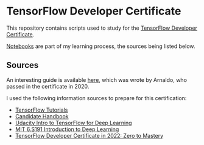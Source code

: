 # TensorFlow Developer Certificate

This repository contains scripts used to study for the [TensorFlow Developer Certificate](https://www.tensorflow.org/certificate).

[Notebooks](./Notebooks) are part of my learning process, the sources being listed below.

## Sources

An interesting guide is available [here](https://medium.com/@arnaldog12/como-eu-passei-na-certifica%C3%A7%C3%A3o-tensorflow-do-google-677bd95d9e75), which was wrote by Arnaldo, who passed in the certificate in 2020.

 I used the following information sources to prepare for this certification:
 
 - [TensorFlow Tutorials](https://www.tensorflow.org/tutorials)
 - [Candidate Handbook](https://www.tensorflow.org/extras/cert/TF_Certificate_Candidate_Handbook.pdf)
 - [Udacity Intro to TensorFlow for Deep Learning](https://www.udacity.com/course/intro-to-tensorflow-for-deep-learning--ud187)
 - [MIT 6.S191 Introduction to Deep Learning](http://introtodeeplearning.com/)
 - [TensorFlow Developer Certificate in 2022: Zero to Mastery](https://www.udemy.com/course/tensorflow-developer-certificate-machine-learning-zero-to-mastery/)



